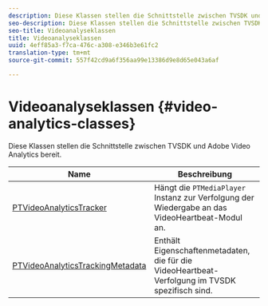 ```yaml
---
description: Diese Klassen stellen die Schnittstelle zwischen TVSDK und Adobe Video Analytics bereit.
seo-description: Diese Klassen stellen die Schnittstelle zwischen TVSDK und Adobe Video Analytics bereit.
seo-title: Videoanalyseklassen
title: Videoanalyseklassen
uuid: 4eff85a3-f7ca-476c-a308-e346b3e61fc2
translation-type: tm+mt
source-git-commit: 557f42cd9a6f356aa99e13386d9e8d65e043a6af

---
```



# Videoanalyseklassen {#video-analytics-classes}

Diese Klassen stellen die Schnittstelle zwischen TVSDK und Adobe Video Analytics bereit.

| **Name** | **Beschreibung** |
|---|---|
| [PTVideoAnalyticsTracker](https://help.adobe.com/en_US/primetime/api/psdk/vhl_tvsdk_ios/Classes/PTVideoAnalyticsTracker.html) | Hängt die `PTMediaPlayer` Instanz zur Verfolgung der Wiedergabe an das VideoHeartbeat-Modul an. |
| [PTVideoAnalyticsTrackingMetadata](https://help.adobe.com/en_US/primetime/api/psdk/vhl_tvsdk_ios/Classes/PTVideoAnalyticsTrackingMetadata.html) | Enthält Eigenschaftenmetadaten, die für die VideoHeartbeat-Verfolgung im TVSDK spezifisch sind. |